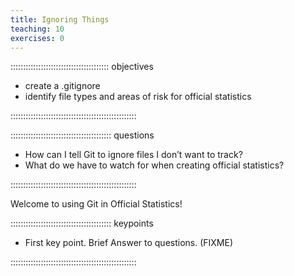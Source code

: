 ```yaml
---
title: Ignoring Things
teaching: 10
exercises: 0
---
```


::::::::::::::::::::::::::::::::::::::: objectives

- create a .gitignore
- identify file types and areas of risk for official statistics

::::::::::::::::::::::::::::::::::::::::::::::::::

:::::::::::::::::::::::::::::::::::::::: questions

- How can I tell Git to ignore files I don’t want to track?
- What do we have to watch for when creating official statistics?

::::::::::::::::::::::::::::::::::::::::::::::::::

Welcome to using Git in Official Statistics!



:::::::::::::::::::::::::::::::::::::::: keypoints

- First key point. Brief Answer to questions. (FIXME)

::::::::::::::::::::::::::::::::::::::::::::::::::


